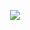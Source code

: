 <p align="center">
  <img src="https://capsule-render.vercel.app/api?type=venom&height=300&color=ffae53&text=Alishan%20Arshad&reversal=false&textBg=false&fontColor=91ccc0&fontSize=70&fontAlign=51&animation=fadeIn&stroke=008b6f"/>
</p>
